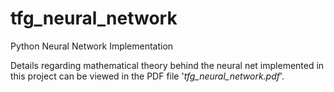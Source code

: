 # tfg_neural_network
Python Neural Network Implementation

Details regarding mathematical theory behind the neural net implemented in this project can be viewed in the PDF file '*tfg_neural_network.pdf*'.
